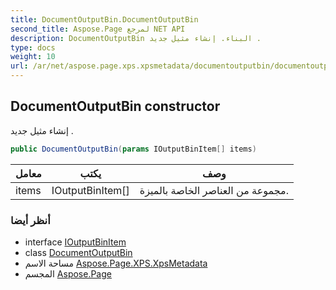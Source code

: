 ```yaml
---
title: DocumentOutputBin.DocumentOutputBin
second_title: Aspose.Page لمرجع NET API
description: DocumentOutputBin البناء. إنشاء مثيل جديد .
type: docs
weight: 10
url: /ar/net/aspose.page.xps.xpsmetadata/documentoutputbin/documentoutputbin/
---
```

## DocumentOutputBin constructor

إنشاء مثيل جديد .

```csharp
public DocumentOutputBin(params IOutputBinItem[] items)
```

| معامل | يكتب | وصف |
| --- | --- | --- |
| items | IOutputBinItem[] | مجموعة من العناصر الخاصة بالميزة. |

### أنظر أيضا

* interface [IOutputBinItem](../../outputbin.ioutputbinitem/)
* class [DocumentOutputBin](../)
* مساحة الاسم [Aspose.Page.XPS.XpsMetadata](../../documentoutputbin/)
* المجسم [Aspose.Page](../../../)



